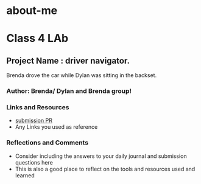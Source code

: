 # about-me

# Class 4 LAb

## Project Name : driver navigator.

Brenda drove the car while Dylan was sitting in the backset.
 
### Author: Brenda/ Dylan and Brenda group!

### Links and Resources

* [submission PR](http://xyz.com)
* Any Links you used as reference

### Reflections and Comments

* Consider including the answers to your daily journal and submission questions here
* This is also a good place to reflect on the tools and resources used and learned
